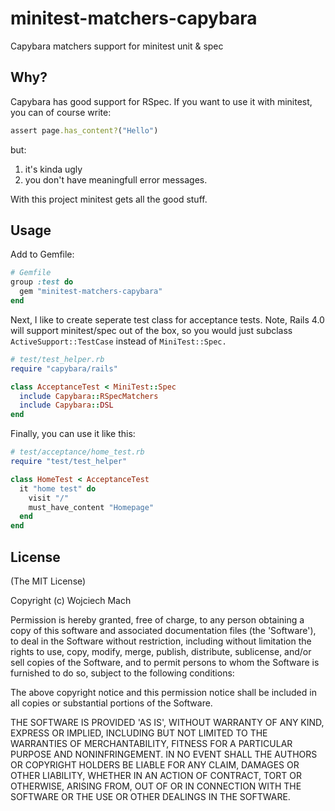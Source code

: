 # minitest-matchers-capybara

Capybara matchers support for minitest unit & spec

## Why?

Capybara has good support for RSpec. If you want to use it with minitest,
you can of course write:

```ruby
assert page.has_content?("Hello")
```

but:

1. it's kinda ugly
2. you don't have meaningfull error messages.

With this project minitest gets all the good stuff.

## Usage

Add to Gemfile:

```ruby
# Gemfile
group :test do
  gem "minitest-matchers-capybara"
end
```

Next, I like to create seperate test class for acceptance tests.
Note, Rails 4.0 will support minitest/spec out of the box, so you would just
subclass `ActiveSupport::TestCase` instead of `MiniTest::Spec.`

```ruby
# test/test_helper.rb
require "capybara/rails"

class AcceptanceTest < MiniTest::Spec
  include Capybara::RSpecMatchers
  include Capybara::DSL
end
```

Finally, you can use it like this:

```ruby
# test/acceptance/home_test.rb
require "test/test_helper"

class HomeTest < AcceptanceTest
  it "home test" do
    visit "/"
    must_have_content "Homepage"
  end
end
```

## License

(The MIT License)

Copyright (c) Wojciech Mach

Permission is hereby granted, free of charge, to any person obtaining
a copy of this software and associated documentation files (the
'Software'), to deal in the Software without restriction, including
without limitation the rights to use, copy, modify, merge, publish,
distribute, sublicense, and/or sell copies of the Software, and to
permit persons to whom the Software is furnished to do so, subject to
the following conditions:

The above copyright notice and this permission notice shall be
included in all copies or substantial portions of the Software.

THE SOFTWARE IS PROVIDED 'AS IS', WITHOUT WARRANTY OF ANY KIND,
EXPRESS OR IMPLIED, INCLUDING BUT NOT LIMITED TO THE WARRANTIES OF
MERCHANTABILITY, FITNESS FOR A PARTICULAR PURPOSE AND NONINFRINGEMENT.
IN NO EVENT SHALL THE AUTHORS OR COPYRIGHT HOLDERS BE LIABLE FOR ANY
CLAIM, DAMAGES OR OTHER LIABILITY, WHETHER IN AN ACTION OF CONTRACT,
TORT OR OTHERWISE, ARISING FROM, OUT OF OR IN CONNECTION WITH THE
SOFTWARE OR THE USE OR OTHER DEALINGS IN THE SOFTWARE.

